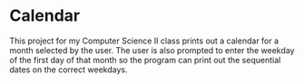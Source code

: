 # Calendar
This project for my Computer Science II class prints out a calendar for a month selected by the user. The user is also prompted to enter the weekday of the first day of that month so the program can print out the sequential dates on the correct weekdays.
